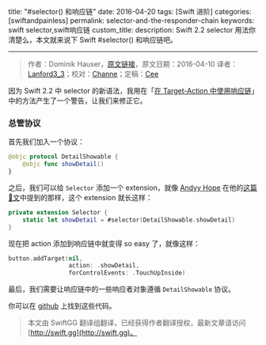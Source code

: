 title: "#selector() 和响应链"
date: 2016-04-20
tags: [Swift 进阶]
categories: [swiftandpainless]
permalink: selector-and-the-responder-chain
keywords: swift selector,swift响应链
custom_title: 
description: Swift 2.2 selector 用法你清楚么，本文就来说下 Swift #selector() 和响应链吧。

---
> 作者：Dominik Hauser，[原文链接](http://swiftandpainless.com/selector-and-the-responder-chain/)，原文日期：2016-04-10
> 译者：[Lanford3_3](http://lanfordcai.github.io)；校对：[Channe](undefined)；定稿：[Cee](https://github.com/Cee)
  







<!--此处开始正文-->

因为 Swift 2.2 中 selector 的新语法，我用在「[在 Target-Action 中使用响应链](http://swift.gg/2016/01/06/utilize-the-responder-chain-for-target-action/)」中的方法产生了一个警告，让我们来修正它。

<!--more-->

### 总管协议

首先我们加入一个协议：

```swift
@objc protocol DetailShowable {
    @objc func showDetail()
}
```

之后，我们可以给 `Selector` 添加一个 extension，就像 [Andyy Hope](https://twitter.com/AndyyHope) 在他的[这篇🐂文](https://medium.com/swift-programming/swift-selector-syntax-sugar-81c8a8b10df3#.6gteb7p1s)中提到的那样，这个 extension 就长这样：

```swift
private extension Selector {
    static let showDetail = #selector(DetailShowable.showDetail)
}
```

现在把 action 添加到响应链中就变得 so easy 了，就像这样：

```swift
button.addTarget(nil, 
                 action: .showDetail,
                 forControlEvents: .TouchUpInside)
```

最后，我们需要让响应链中的一些响应者对象遵循 `DetailShowable` 协议。

你可以在 [github](https://github.com/dasdom/SelectorSyntaxSugar) 上找到这些代码。
> 本文由 SwiftGG 翻译组翻译，已经获得作者翻译授权，最新文章请访问 [http://swift.gg](http://swift.gg)。